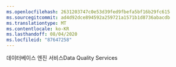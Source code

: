 ```yaml
---
ms.openlocfilehash: 2631203747c0e53d39fed9fbefa5bf16b29fc615
ms.sourcegitcommit: ad4d92dce894592a259721a1571b1d8736abacdb
ms.translationtype: MT
ms.contentlocale: ko-KR
ms.lasthandoff: 08/04/2020
ms.locfileid: "87647258"
---
```

<span data-ttu-id="40880-101">데이터베이스 엔진 서비스</span><span class="sxs-lookup"><span data-stu-id="40880-101">Data Quality Services</span></span>
